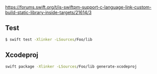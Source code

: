 https://forums.swift.org/t/is-swiftpm-support-c-language-link-custom-build-static-library-inside-targets/21614/3

## Test

```bash
$ swift test -Xlinker -LSources/Foo/lib 
```

## Xcodeproj

```bash
swift package -Xlinker -LSources/Foo/lib generate-xcodeproj
```
